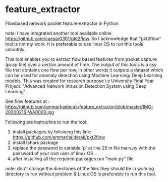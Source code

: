 # feature_extractor
Flowbased network packet feature extractor in Python

note: I have integrated another tool available online https://github.com/caesar0301/pkt2flow.
So I acknowledge that "pkt2flow" tool is not my work. 
It is preferable to use linux OS to run this tools smoothly.

This tool enables you to extract flow based features from packet capture (pcap file) over a certain amount of time. 
The output of this tools is a csv file that contains one flow per row, in other words it outputs a dataset which can be used
for anomaly detection using Machine Learning/ Deep Learning models. This was created for research purpose i.e University
Final Year Project: "Advanced Network Intrusion Detection System using Deep Learning".

See flow features at : https://github.com/ammarhaiderak/feature_extractor/blob/master/IMG-20200216-WA0000.jpg

Following are instructins to run the tool:
1. install packages by following this link: https://github.com/ammarhaiderak/pkt2flow
2. install tshark package
3. replace the password in variable 'p' at line 25 in file main.py with the password of your root user of linux OS
4. after installing all the required packages run "main.py" file

note: don't change the directories of the files they should be in working directory to run without problem & Linux OS is 
preferable to run this tool.

